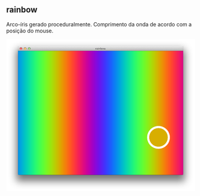 ## rainbow

Arco-íris gerado proceduralmente. Comprimento da onda de acordo com a posição do mouse. 

![](_thumb_rainbow.png)